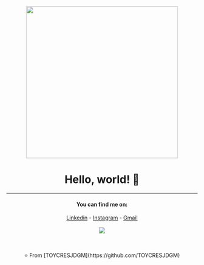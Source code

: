 
<div align="center">
<img src="https://i.imgur.com/8MupZHY.gif" width="400px" />
<br>
  
# Hello, world! 👋
<hr>
  
#### You can find me on:
[Linkedin](https://www.linkedin.com/in/juan-david-gonz%C3%A1lez-mosquera) - [Instagram](https://www.instagram.com/jdgm1999/) - [Gmail](mailto:juandavid00412@gmail.com)
<br>
<br>
<img src="https://github-readme-stats.vercel.app/api?username=TOYCRESJDGM&show_icons=true" />

<br>
<br>
⭐️ From [TOYCRESJDGM](https://github.com/TOYCRESJDGM) 
</div>

